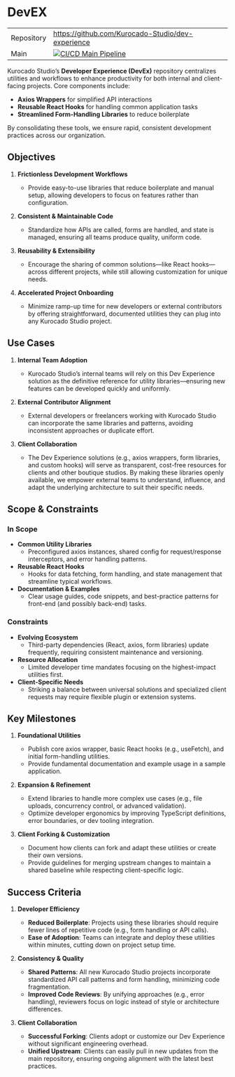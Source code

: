 # DevEX

|            |                                                                                                                                                                                                                        |
| ---------- | ---------------------------------------------------------------------------------------------------------------------------------------------------------------------------------------------------------------------- |
| Repository | <https://github.com/Kurocado-Studio/dev-experience>                                                                                                                                                                    |
| Main       | [![CI/CD Main Pipeline](https://github.com/Kurocado-Studio/dev-experience/actions/workflows/ci.push.monorepo.yml/badge.svg)](https://github.com/Kurocado-Studio/dev-experience/actions/workflows/ci.push.monorepo.yml) |

Kurocado Studio’s **Developer Experience (DevEx)** repository centralizes utilities and workflows to
enhance productivity for both internal and client-facing projects. Core components include:

- **Axios Wrappers** for simplified API interactions
- **Reusable React Hooks** for handling common application tasks
- **Streamlined Form-Handling Libraries** to reduce boilerplate

By consolidating these tools, we ensure rapid, consistent development practices across our
organization.

## Objectives

1. **Frictionless Development Workflows**

   - Provide easy-to-use libraries that reduce boilerplate and manual setup, allowing developers to
     focus on features rather than configuration.

2. **Consistent & Maintainable Code**

   - Standardize how APIs are called, forms are handled, and state is managed, ensuring all teams
     produce quality, uniform code.

3. **Reusability & Extensibility**

   - Encourage the sharing of common solutions—like React hooks—across different projects, while
     still allowing customization for unique needs.

4. **Accelerated Project Onboarding**
   - Minimize ramp-up time for new developers or external contributors by offering straightforward,
     documented utilities they can plug into any Kurocado Studio project.

## Use Cases

1. **Internal Team Adoption**

   - Kurocado Studio’s internal teams will rely on this Dev Experience solution as the definitive
     reference for utility libraries—ensuring new features can be developed quickly and uniformly.

2. **External Contributor Alignment**

   - External developers or freelancers working with Kurocado Studio can incorporate the same
     libraries and patterns, avoiding inconsistent approaches or duplicate effort.

3. **Client Collaboration**
   - The Dev Experience solutions (e.g., axios wrappers, form libraries, and custom hooks) will
     serve as transparent, cost-free resources for clients and other boutique studios. By making
     these libraries openly available, we empower external teams to understand, influence, and adapt
     the underlying architecture to suit their specific needs.

## Scope & Constraints

### In Scope

- **Common Utility Libraries**
  - Preconfigured axios instances, shared config for request/response interceptors, and error
    handling patterns.
- **Reusable React Hooks**
  - Hooks for data fetching, form handling, and state management that streamline typical workflows.
- **Documentation & Examples**
  - Clear usage guides, code snippets, and best-practice patterns for front-end (and possibly
    back-end) tasks.

### Constraints

- **Evolving Ecosystem**
  - Third-party dependencies (React, axios, form libraries) update frequently, requiring consistent
    maintenance and versioning.
- **Resource Allocation**
  - Limited developer time mandates focusing on the highest-impact utilities first.
- **Client-Specific Needs**
  - Striking a balance between universal solutions and specialized client requests may require
    flexible plugin or extension systems.

## Key Milestones

1. **Foundational Utilities**

   - Publish core axios wrapper, basic React hooks (e.g., useFetch), and initial form-handling
     utilities.
   - Provide fundamental documentation and example usage in a sample application.

2. **Expansion & Refinement**

   - Extend libraries to handle more complex use cases (e.g., file uploads, concurrency control, or
     advanced validation).
   - Optimize developer ergonomics by improving TypeScript definitions, error boundaries, or dev
     tooling integration.

3. **Client Forking & Customization**

   - Document how clients can fork and adapt these utilities or create their own versions.
   - Provide guidelines for merging upstream changes to maintain a shared baseline while respecting
     client-specific logic.

## Success Criteria

1. **Developer Efficiency**

   - **Reduced Boilerplate**: Projects using these libraries should require fewer lines of
     repetitive code (e.g., form handling or API calls).
   - **Ease of Adoption**: Teams can integrate and deploy these utilities within minutes, cutting
     down on project setup time.

2. **Consistency & Quality**

   - **Shared Patterns**: All new Kurocado Studio projects incorporate standardized API call
     patterns and form handling, minimizing code fragmentation.
   - **Improved Code Reviews**: By unifying approaches (e.g., error handling), reviewers focus on
     logic instead of style or architecture differences.

3. **Client Collaboration**

   - **Successful Forking**: Clients adopt or customize our Dev Experience without significant
     engineering overhead.
   - **Unified Upstream**: Clients can easily pull in new updates from the main repository, ensuring
     ongoing alignment with the latest best practices.
